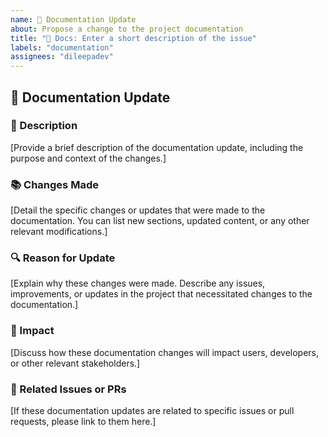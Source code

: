 ```yaml
---
name: 📝 Documentation Update
about: Propose a change to the project documentation
title: "📝 Docs: Enter a short description of the issue"
labels: "documentation"
assignees: "dileepadev"
---
```


## 📝 Documentation Update

### 📜 Description

[Provide a brief description of the documentation update, including the purpose and context of the changes.]

### 📚 Changes Made

[Detail the specific changes or updates that were made to the documentation. You can list new sections, updated content, or any other relevant modifications.]

### 🔍 Reason for Update

[Explain why these changes were made. Describe any issues, improvements, or updates in the project that necessitated changes to the documentation.]

### 🌟 Impact

[Discuss how these documentation changes will impact users, developers, or other relevant stakeholders.]

### 🔗 Related Issues or PRs

[If these documentation updates are related to specific issues or pull requests, please link to them here.]
